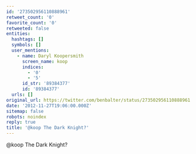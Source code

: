 ```yaml
---
id: '273502956110888961'
retweet_count: '0'
favorite_count: '0'
retweeted: false
entities:
  hashtags: []
  symbols: []
  user_mentions:
    - name: Daryl Koopersmith
      screen_name: koop
      indices:
        - '0'
        - '5'
      id_str: '89384377'
      id: '89384377'
  urls: []
original_url: https://twitter.com/benbalter/status/273502956110888961
date: '2012-11-27T19:06:00.000Z'
sitemap: false
robots: noindex
reply: true
title: '@koop The Dark Knight?'
---
```


@koop The Dark Knight?